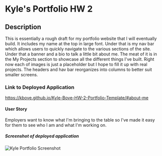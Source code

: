 # Kyle's Portfolio HW 2

## Description

This is essentially a rough draft for my portfolio website that I will eventually build. It includes my name at the top in large font. Under that is my nav bar which allows users to quickly navigate to the various sections of the site. Under that a banner and a bio to talk a little bit about me. The meat of it is in the My Projects section to showcase all the different things I've built. Right now each of images is just a placeholder but I hope to fill it up with real projects. The headers and hav bar reorganizes into columns to better suit smaller screens. 

### Link to Deployed Application
https://kbove.github.io/Kyle-Bove-HW-2-Portfolio-Template/#about-me


#### User Story

Employers want to know what I'm bringing to the table so I've made it easy for them to see who I am and what I'm working on.

##### Screenshot of deployed application
![Kyle Portfolio Screenshot](https://user-images.githubusercontent.com/89953218/134281336-d09a082c-05ed-4f04-b990-0a2ae773c331.JPG)
